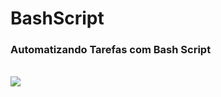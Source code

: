 # BashScript
<h3 class="center">Automatizando Tarefas com Bash Script</h3>

<br>
<img src="https://media.giphy.com/media/I782lS0OOCCE8/giphy.gif">

